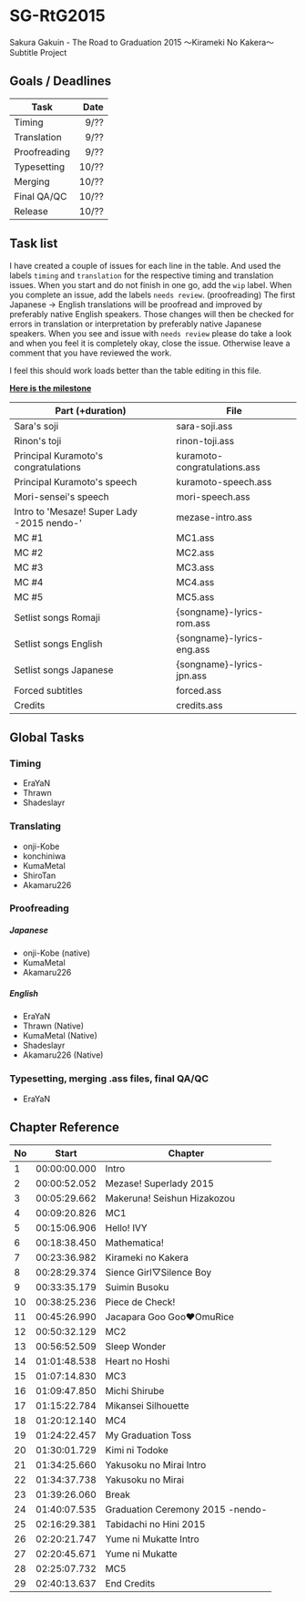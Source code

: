 ﻿SG-RtG2015
==========

Sakura Gakuin - The Road to Graduation 2015 ～Kirameki No Kakera～ Subtitle Project

Goals / Deadlines
-----------------

| Task         | Date |
|--------------|-----:|
| Timing       | 9/?? |
| Translation  | 9/?? |
| Proofreading | 9/?? |
| Typesetting  | 10/?? |
| Merging      | 10/?? |
| Final QA/QC  | 10/?? |
| Release      | 10/?? |

Task list
------------------------------

I have created a couple of issues for each line in the table. And used the labels `timing` and `translation` for the respective timing and translation issues.
When you start and do not finish in one go, add the `wip` label.
When you complete an issue, add the labels `needs review`. (proofreading)
The first Japanese -> English translations will be proofread and improved by preferably native English speakers. Those changes will then be checked for errors in translation or interpretation by preferably native Japanese speakers.
When you see and issue with `needs review` please do take a look and when you feel it is completely okay, close the issue. Otherwise leave a comment that you have reviewed the work.

I feel this should work loads better than the table editing in this file.

**[Here is the milestone](https://github.com/FukeiSubs/SakuraGakuin-Disks/milestone/1)**

| Part (+duration)                                   | File                               |
|----------------------------------------------------|------------------------------------|
| Sara's soji                                        | sara-soji.ass                      |
| Rinon's toji                                       | rinon-toji.ass                     |
| Principal Kuramoto's congratulations               | kuramoto-congratulations.ass       |
| Principal Kuramoto's speech                        | kuramoto-speech.ass                |
| Mori-sensei's speech                               | mori-speech.ass                    |
| Intro to 'Mesaze! Super Lady -2015 nendo-'         | mezase-intro.ass                   |
| MC #1                                              | MC1.ass                            |
| MC #2                                              | MC2.ass                            |
| MC #3                                              | MC3.ass                            |
| MC #4                                              | MC4.ass                            |
| MC #5                                              | MC5.ass                            |
| Setlist songs Romaji                               | {songname}-lyrics-rom.ass          |
| Setlist songs English                              | {songname}-lyrics-eng.ass          |
| Setlist songs Japanese                             | {songname}-lyrics-jpn.ass          |
| Forced subtitles                                   | forced.ass                         |
| Credits                                            | credits.ass                        |

Global Tasks
------------

### Timing

-	EraYaN
-	Thrawn
-	Shadeslayr

### Translating

-	onji-Kobe
-   konchiniwa
-   KumaMetal
-   ShiroTan
-   Akamaru226

### Proofreading

##### Japanese

-	onji-Kobe (native)
-   KumaMetal
-   Akamaru226

##### English

-	EraYaN
-   Thrawn (Native)
-   KumaMetal (Native)
-   Shadeslayr
-   Akamaru226 (Native)

### Typesetting, merging .ass files, final QA/QC

-	EraYaN


Chapter Reference
-----------------

| No | Start       | Chapter                          |   
|----|-------------|----------------------------------|                            
|  1 |00:00:00.000 | Intro                            |
|  2 |00:00:52.052 | Mezase! Superlady 2015           |
|  3 |00:05:29.662 | Makeruna! Seishun Hizakozou      |
|  4 |00:09:20.826 | MC1                              |
|  5 |00:15:06.906 | Hello! IVY                       |               
|  6 |00:18:38.450 | Mathematica!                     |
|  7 |00:23:36.982 | Kirameki no Kakera               |
|  8 |00:28:29.374 | Sience Girl▽Silence Boy          |
|  9 |00:33:35.179 | Suimin Busoku                    |
| 10 |00:38:25.236 | Piece de Check!                  |
| 11 |00:45:26.990 | Jacapara Goo Goo❤OmuRice        |
| 12 |00:50:32.129 | MC2                              |
| 13 |00:56:52.509 | Sleep Wonder                     |
| 14 |01:01:48.538 | Heart no Hoshi                   |
| 15 |01:07:14.830 | MC3                              |
| 16 |01:09:47.850 | Michi Shirube                    |
| 17 |01:15:22.784 | Mikansei Silhouette              |
| 18 |01:20:12.140 | MC4                              |
| 19 |01:24:22.457 | My Graduation Toss               |
| 20 |01:30:01.729 | Kimi ni Todoke                   |
| 21 |01:34:25.660 | Yakusoku no Mirai Intro          |
| 22 |01:34:37.738 | Yakusoku no Mirai                |
| 23 |01:39:26.060 | Break                            |
| 24 |01:40:07.535 | Graduation Ceremony 2015 -nendo- |
| 25 |02:16:29.381 | Tabidachi no Hini 2015           |
| 26 |02:20:21.747 | Yume ni Mukatte Intro            |
| 27 |02:20:45.671 | Yume ni Mukatte                  |
| 28 |02:25:07.732 | MC5                              |
| 29 |02:40:13.637 | End Credits                      |



